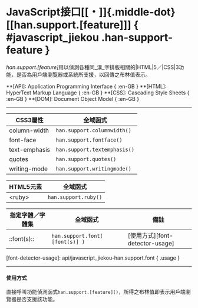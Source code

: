 <style scope>
.usage:after {
	content: '\f101';
	font-family: FontAwesome, sans-serif;
	font-size: 1.1em;
	font-style: normal;
	font-weight: normal;
	margin-left: .25em;
	text-decoration: inherit;
	vertical-align: .03em;
	-webkit-font-smoothing: antialiased;
}
</style>


JavaScript接口[[・]]{.middle-dot}[[han.support.\[feature\]]] { #javascript_jiekou .han-support-feature }
===

<dfn class="initial">han.support.\[feature\]</dfn>用以偵測各種同_漢_字排版相關的|HTML|5／|CSS|3功能，是否為用戶端瀏覽器或系統所支援，以回傳之布林值表示。

**[API]: Application Programming Interface { :en-GB }
**[HTML]: HyperText Markup Language { :en-GB }
**[CSS]: Cascading Style Sheets { :en-GB }
**[DOM]: Document Object Model { :en-GB }

***


<abbr>CSS</abbr>3屬性 | 全域函式
-- | --
column-width | `han.support.columnwidth()`
font-face | `han.support.fontface()`
text-emphasis | `han.support.textemphasis()`
quotes | `han.support.quotes()`
writing-mode | `han.support.writingmode()`



<abbr>HTML</abbr>5元素 | 全域函式
-- | --
&lt;ruby&gt; | `han.support.ruby()`


指定字體／字體集 | 全域函式 | 備註
-- | -- | --
::font(s):: | `han.support.font( [font(s)] )` | [使用方式][font-detector-usage]

[font-detector-usage]: api/javascript_jiekou-han.support.font { .usage }


***


#### 使用方式 

直接呼叫功能偵測函式`han.support.[feature]()`，所得之布林值即表示用戶端瀏覽器是否支援該功能。









